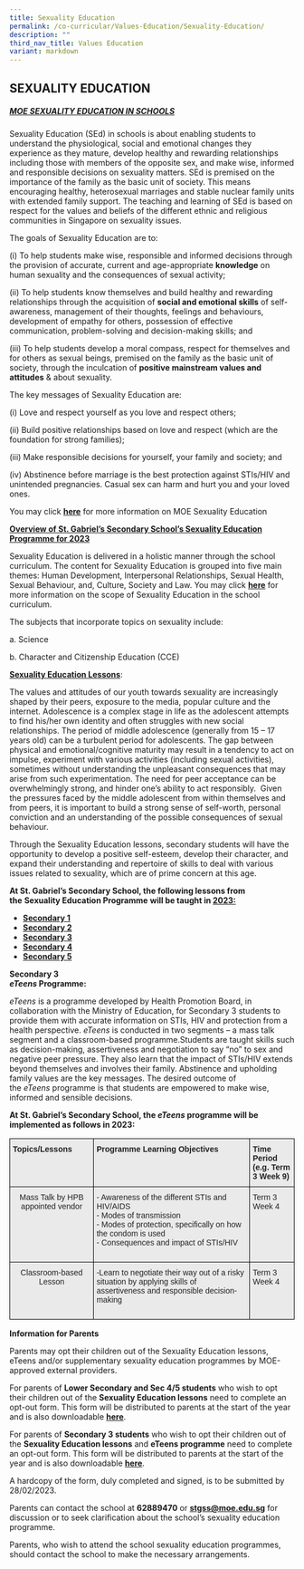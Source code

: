 ```yaml
---
title: Sexuality Education
permalink: /co-curricular/Values-Education/Sexuality-Education/
description: ""
third_nav_title: Values Education
variant: markdown
---
```

## SEXUALITY EDUCATION


##### <u>MOE SEXUALITY EDUCATION IN SCHOOLS</u>

Sexuality Education (SEd) in schools is about enabling students to understand the physiological, social and emotional changes they experience as they mature, develop healthy and rewarding relationships including those with members of the opposite sex, and make wise, informed and responsible decisions on sexuality matters. SEd is premised on the importance of the family as the basic unit of society. This means encouraging healthy, heterosexual marriages and stable nuclear family units with extended family support. The teaching and learning of SEd is based on respect for the values and beliefs of the different ethnic and religious communities in Singapore on sexuality issues.  

The goals of Sexuality Education are to:

(i) To help students make wise, responsible and informed decisions through the provision of accurate, current and age-appropriate **knowledge** on human sexuality and the consequences of sexual activity;

(ii) To help students know themselves and build healthy and rewarding relationships through the acquisition of&nbsp;**social and emotional skills**&nbsp;of self-awareness, management of their thoughts, feelings and behaviours, development of empathy for others, possession of effective communication, problem-solving and decision-making skills; and  

(iii) To help students develop a moral compass, respect for themselves and for others as sexual beings, premised on the family as the basic unit of society, through the inculcation of&nbsp;**positive mainstream values and attitudes** &amp; about sexuality.

The key messages of Sexuality Education are:

(i) Love and respect yourself as you love and respect others;

(ii) Build positive relationships based on love and respect (which are the foundation for strong families);

(iii) Make responsible decisions for yourself, your family and society; and

(iv) Abstinence before marriage is the best protection against STIs/HIV and unintended pregnancies. Casual sex can harm and hurt you and your loved ones.

You may click **[here](https://www.moe.gov.sg/education-in-sg/our-programmes/sexuality-education)** for more information on MOE Sexuality Education

**<u>Overview of St. Gabriel’s Secondary&nbsp;School’s&nbsp;Sexuality Education Programme for 2023</u>**

Sexuality Education is delivered in a holistic manner through the school curriculum. The content for Sexuality Education is grouped into five main themes: Human Development, Interpersonal Relationships, Sexual Health, Sexual Behaviour, and, Culture, Society and Law.&nbsp;You may click&nbsp;**[here](https://www.moe.gov.sg/education-in-sg/our-programmes/sexuality-education/scope-and-teaching-approach)**&nbsp;for more information on the scope of Sexuality Education in the school curriculum.

The subjects that incorporate topics on sexuality include:

a.&nbsp;Science

b.&nbsp;Character and Citizenship Education (CCE)


**<u>Sexuality Education Lessons</u>**:&nbsp;

The values and attitudes of our youth towards sexuality are increasingly shaped by their peers, exposure to the media, popular culture and the internet. Adolescence is a complex stage in life as the adolescent attempts to find his/her own identity and often struggles with new social relationships. The period of middle adolescence (generally from 15 – 17 years old) can be a turbulent period for adolescents. The gap between physical and emotional/cognitive maturity may result in a tendency to act on impulse, experiment with various activities (including sexual activities), sometimes without understanding the unpleasant consequences that may arise from such experimentation. The need for peer acceptance can be overwhelmingly strong, and hinder one’s ability to act responsibly.&nbsp; Given the pressures faced by the middle adolescent from within themselves and from peers, it is important to build a strong sense of self-worth, personal conviction and an understanding of the possible consequences of sexual behaviour.&nbsp;

Through the Sexuality Education lessons, secondary students will have the opportunity to develop a positive self-esteem, develop their character, and expand their understanding and repertoire of skills to deal with various issues related to sexuality, which are of prime concern at this age.

**At St. Gabriel’s Secondary School, the following lessons from the**&nbsp;**Sexuality Education Programme**&nbsp;**will be taught in&nbsp;<u>2023:</u>**

*   **[Secondary 1](/files/Sec_1_SEd_Timeline_2024.pdf)**
*   **[Secondary 2](/files/Sec_2_SEd_Timeline_2024.pdf)**
*   **[Secondary 3](/files/Sec_3_SEd_Timeline_2024.pdf)**
*   **[Secondary 4](/files/Sec_4_SEd_Timeline_2024.pdf)**
*   **[Secondary 5](/files/Sec_5_SEd_Timeline_2024.pdf)**

**Secondary 3**<br>
**_eTeens_&nbsp;Programme:**  

_eTeens_&nbsp;is a programme developed by Health Promotion Board, in collaboration with the Ministry of Education, for Secondary 3 students to provide them with accurate information on STIs, HIV and protection from a health perspective.&nbsp;_eTeens_&nbsp;is conducted in two segments – a mass talk segment and a classroom-based programme.Students are taught skills such as decision-making, assertiveness and negotiation to say “no” to sex and negative peer pressure. They also learn that the impact of STIs/HIV extends beyond themselves and involves their family. Abstinence and upholding family values are the key messages.&nbsp;The desired outcome of the&nbsp;_eTeens_&nbsp;programme is that students are empowered to make wise, informed and sensible decisions.

**At St. Gabriel’s Secondary School, the&nbsp;_eTeens_&nbsp;programme will be implemented as follows in 2023:**

<style type="text/css">
.tg  {border-collapse:collapse;border-spacing:0;}
.tg td{border-color:black;border-style:solid;border-width:1px;font-family:Arial, sans-serif;font-size:14px;
  overflow:hidden;padding:10px 5px;word-break:normal;}
.tg th{border-color:black;border-style:solid;border-width:1px;font-family:Arial, sans-serif;font-size:14px;
  font-weight:normal;overflow:hidden;padding:10px 5px;word-break:normal;}
.tg .tg-y7qa{background-color:#EAEAEA;color:#222;text-align:left;vertical-align:top}
.tg .tg-ii8k{background-color:#EAEAEA;color:#222;text-align:center;vertical-align:top}
.tg .tg-rj1p{background-color:#EAEAEA;color:#222;font-weight:bold;text-align:left;vertical-align:top}
</style>
<table class="tg">
<thead>
  <tr>
    <th class="tg-rj1p">Topics/Lessons</th>
    <th class="tg-rj1p">Programme Learning Objectives</th>
    <th class="tg-rj1p">Time Period<br>(e.g. Term 3 Week 9)</th>
  </tr>
</thead>
<tbody>
  <tr>
    <td class="tg-ii8k">Mass Talk by HPB appointed vendor</td>
    <td class="tg-y7qa">- Awareness of the different STIs and HIV/AIDS<br>- Modes of transmission<br>- Modes of protection, specifically on how the condom is used<br>- Consequences and impact of STIs/HIV<br><br></td>
    <td class="tg-y7qa">Term 3 Week 4</td>
  </tr>
  <tr>
    <td class="tg-ii8k">Classroom-based Lesson</td>
    <td class="tg-y7qa">-Learn to negotiate their way out of a risky situation by applying skills of assertiveness and responsible decision-making<br><br></td>
    <td class="tg-y7qa">Term 3 Week 4</td>
  </tr>
</tbody>
</table>

**Information for Parents**

Parents may opt their children out of the Sexuality Education lessons, eTeens and/or supplementary sexuality education programmes by MOE-approved external providers.&nbsp;

For parents of&nbsp;**Lower Secondary and Sec 4/5 students**&nbsp;who wish to opt their children out of the&nbsp;**Sexuality Education lessons**&nbsp;need to complete an opt-out form. This form will be distributed to parents at the start of the year and is also downloadable&nbsp;[**here**](/files/LS%20and%20Sec%204-5%20SEd%20Parent%20Opt%20Out%20Form%202023%20SGSS.pdf).

For parents of&nbsp;**Secondary 3 students**&nbsp;who wish to opt their children out of the&nbsp;**Sexuality Education lessons**&nbsp;and&nbsp;**eTeens programme**&nbsp;need to complete an opt-out form. This form will be distributed to parents at the start of the year and is also downloadable&nbsp;[**here**](/files/Sec%203%20SEd%20Parent%20Opt%20Out%20Form%202023%20SGSS.pdf).

A hardcopy of the form, duly completed and signed, is to be submitted by 28/02/2023.&nbsp;

Parents can contact the school at&nbsp;**62889470**&nbsp;or&nbsp;[**stgss@moe.edu.sg**](mailto:stgss@moe.edu.sg)&nbsp;for discussion or to seek clarification about the school’s sexuality education programme.

Parents, who wish to attend the school sexuality education programmes, should contact the school to make the necessary arrangements.